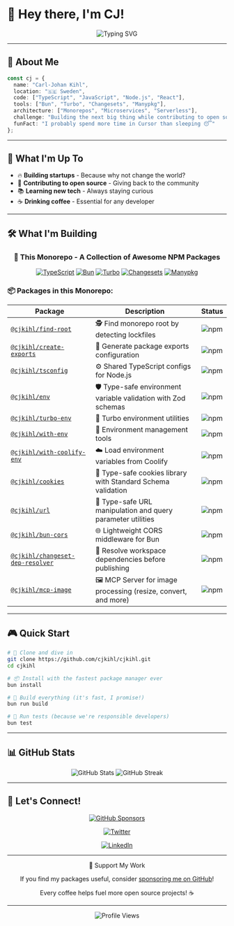 # 👋 Hey there, I'm CJ! 

<div align="center">
  <img src="https://readme-typing-svg.herokuapp.com?font=Fira+Code&weight=500&size=28&pause=1000&color=00D4AA&center=true&vCenter=true&width=435&lines=Developer+from+Sweden+%F0%9F%87%B8%F0%9F%87%AA;Open+Source+Enthusiast+%F0%9F%92%BB;Startup+Builder+%F0%9F%9A%80;TypeScript+Lover+%F0%9F%92%9C" alt="Typing SVG" />
</div>

---

## 🚀 About Me

```typescript
const cj = {
  name: "Carl-Johan Kihl",
  location: "🇸🇪 Sweden",
  code: ["TypeScript", "JavaScript", "Node.js", "React"],
  tools: ["Bun", "Turbo", "Changesets", "Manypkg"],
  architecture: ["Monorepos", "Microservices", "Serverless"],
  challenge: "Building the next big thing while contributing to open source!",
  funFact: "I probably spend more time in Cursor than sleeping 😴"
};
```

---

## 🎯 What I'm Up To

- 🔥 **Building startups** - Because why not change the world?
- 🌟 **Contributing to open source** - Giving back to the community
- 📚 **Learning new tech** - Always staying curious
- ☕ **Drinking coffee** - Essential for any developer

---

## 🛠️ What I'm Building

<div align="center">
  
  ### 🎯 **This Monorepo** - A Collection of Awesome NPM Packages
  
  [![TypeScript](https://img.shields.io/badge/TypeScript-007ACC?style=for-the-badge&logo=typescript&logoColor=white)](https://www.typescriptlang.org/)
  [![Bun](https://img.shields.io/badge/Bun-000000?style=for-the-badge&logo=bun&logoColor=white)](https://bun.sh/)
  [![Turbo](https://img.shields.io/badge/Turbo-5C17E3?style=for-the-badge&logo=turbo&logoColor=white)](https://turbo.build/)
  [![Changesets](https://img.shields.io/badge/Changesets-000000?style=for-the-badge&logo=changesets&logoColor=white)](https://github.com/changesets/changesets)
  [![Manypkg](https://img.shields.io/badge/Manypkg-000000?style=for-the-badge&logo=manypkg&logoColor=white)](https://github.com/Thinkmill/manypkg)

</div>

### 📦 **Packages in this Monorepo:**

| Package | Description | Status |
|---------|-------------|--------|
| [`@cjkihl/find-root`](./packages/find-root) | 🕵️ Find monorepo root by detecting lockfiles | ![npm](https://img.shields.io/npm/v/@cjkihl/find-root?style=flat-square) |
| [`@cjkihl/create-exports`](./packages/create-exports) | 🎨 Generate package exports configuration | ![npm](https://img.shields.io/npm/v/@cjkihl/create-exports?style=flat-square) |
| [`@cjkihl/tsconfig`](./packages/tsconfig) | ⚙️ Shared TypeScript configs for Node.js | ![npm](https://img.shields.io/npm/v/@cjkihl/tsconfig?style=flat-square) |
| [`@cjkihl/env`](./packages/env) | 🛡️ Type-safe environment variable validation with Zod schemas | ![npm](https://img.shields.io/npm/v/@cjkihl/env?style=flat-square) |
| [`@cjkihl/turbo-env`](./packages/turbo-env) | 🚀 Turbo environment utilities | ![npm](https://img.shields.io/npm/v/@cjkihl/turbo-env?style=flat-square) |
| [`@cjkihl/with-env`](./packages/with-env) | 🔧 Environment management tools | ![npm](https://img.shields.io/npm/v/@cjkihl/with-env?style=flat-square) |
| [`@cjkihl/with-coolify-env`](./packages/with-coolify-env) | ☁️ Load environment variables from Coolify | ![npm](https://img.shields.io/npm/v/@cjkihl/with-coolify-env?style=flat-square) |
| [`@cjkihl/cookies`](./packages/cookies) | 🍪 Type-safe cookies library with Standard Schema validation | ![npm](https://img.shields.io/npm/v/@cjkihl/cookies?style=flat-square) |
| [`@cjkihl/url`](./packages/url) | 🔗 Type-safe URL manipulation and query parameter utilities | ![npm](https://img.shields.io/npm/v/@cjkihl/url?style=flat-square) |
| [`@cjkihl/bun-cors`](./packages/bun-cors) | 🌐 Lightweight CORS middleware for Bun | ![npm](https://img.shields.io/npm/v/@cjkihl/bun-cors?style=flat-square) |
| [`@cjkihl/changeset-dep-resolver`](./packages/changeset-dep-resolver) | 🔀 Resolve workspace dependencies before publishing | ![npm](https://img.shields.io/npm/v/@cjkihl/changeset-dep-resolver?style=flat-square) |
| [`@cjkihl/mcp-image`](./packages/mcp-image) | 🖼️ MCP Server for image processing (resize, convert, and more) | ![npm](https://img.shields.io/npm/v/@cjkihl/mcp-image?style=flat-square) |

---

## 🎮 Quick Start

```bash
# 🚀 Clone and dive in
git clone https://github.com/cjkihl/cjkihl.git
cd cjkihl

# 📦 Install with the fastest package manager ever
bun install

# 🔨 Build everything (it's fast, I promise!)
bun run build

# 🧪 Run tests (because we're responsible developers)
bun test
```

---

## 📊 GitHub Stats

<div align="center">
  <img src="https://github-readme-stats.vercel.app/api?username=cjkihl&show_icons=true&theme=radical&hide_border=true&bg_color=0D1117&title_color=00D4AA&icon_color=00D4AA&text_color=FFFFFF" alt="GitHub Stats" />
  
  <img src="https://github-readme-streak-stats.herokuapp.com/?user=cjkihl&theme=radical&hide_border=true&background=0D1117&stroke=00D4AA&ring=00D4AA&fire=00D4AA&currStreakNum=FFFFFF&currStreakLabel=00D4AA&sideNums=FFFFFF&sideLabels=00D4AA&dates=FFFFFF" alt="GitHub Streak" />
</div>

---

## 🤝 Let's Connect!

<div align="center">
  
  [![GitHub Sponsors](https://img.shields.io/badge/GitHub%20Sponsors-%23EA4AAA?style=for-the-badge&logo=github-sponsors&logoColor=white)](https://github.com/sponsors/cjkihl)
  
  [![Twitter](https://img.shields.io/badge/Twitter-%231DA1F2?style=for-the-badge&logo=twitter&logoColor=white)](https://x.com/cjkihl)
  
  [![LinkedIn](https://img.shields.io/badge/LinkedIn-%230077B5?style=for-the-badge&logo=linkedin&logoColor=white)](https://linkedin.com/in/cjkihl)
  
</div>

---

<div align="center">
🎯 Support My Work
  
  If you find my packages useful, consider [sponsoring me on GitHub](https://github.com/sponsors/cjkihl)! 
  
  Every coffee helps fuel more open source projects! ☕
  
  ---

  ![Profile Views](https://komarev.com/ghpvc/?username=cjkihl&color=00D4AA&style=flat-square)
</div>
